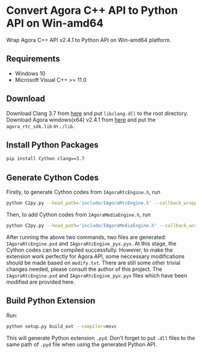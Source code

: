 # Convert Agora C++ API to Python API on Win-amd64
Wrap Agora C++ API v2.4.1 to Python API on Win-amd64 platform.

## Requirements
- Windows 10
- Microsoft Visual C++ >= 11.0

## Download
Download Clang 3.7 from [here](http://releases.llvm.org/download.html) and put `libclang.dll` to the root directory. Download Agora windows(x64) v2.4.1 from [here](https://docs.agora.io/cn/Agora%20Platform/downloads) and put the `agora_rtc_sdk.lib` in `./lib`.

## Install Python Packages
```bash
pip install Cython clang==3.7
```

## Generate Cython Codes
Firstly, to generate Cython codes from `IAgoraRtcEngine.h`, run
```bash
python C2py.py --head_path='include/IAgoraRtcEngine.h' --callback_wrapper='EventHandlerWrapper.h' --target_file_name='IAgoraRtcEngine'  --mode='new'
```
Then, to add Cython codes from `IAgoraMediaEngine.h`, run
```bash
python C2py.py --head_path='include/IAgoraMediaEngine.h' --callback_wrapper='VideoFrameObserverWrapper.h' --target_file_name='IAgoraRtcEngine'  --mode='add'  --extern_pxd='extern_pxd.txt'  --extern_pyx='extern_pyx.txt'
```
After running the above two commands, two files are generated: `IAgoraRtcEngine.pxd` and `IAgoraRtcEngine_pyx.pyx`. At this stage, the Cython codes can be compiled successfully. However, to make the extension work perfectly for Agora API, some neccessary modifications should be made based on `modify.txt`. There are still some other trivial changes needed, please consult the author of this project. The `IAgoraRtcEngine.pxd` and `IAgoraRtcEngine_pyx.pyx` files which have been modified are provided here.

## Build Python Extension
Run:
```bash
python setup.py build_ext --compiler=msvc 
```
This will generate Python extension `.pyd`. Don't forget to put `.dll` files to the same path of `.pyd` file when using the generated Python API.
